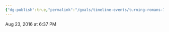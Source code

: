 ```yaml
---
{"dg-publish":true,"permalink":"/goals/timeline-events/turning-romans-7-on-its-head/","tags":["timeline","salvation"],"created":"","updated":""}
---
```



Aug 23, 2016 at 6:37 PM